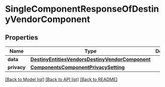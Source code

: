 # SingleComponentResponseOfDestinyVendorComponent

## Properties
Name | Type | Description | Notes
------------ | ------------- | ------------- | -------------
**data** | [**DestinyEntitiesVendorsDestinyVendorComponent**](DestinyEntitiesVendorsDestinyVendorComponent.md) |  | [optional] 
**privacy** | [**ComponentsComponentPrivacySetting**](ComponentsComponentPrivacySetting.md) |  | [optional] 

[[Back to Model list]](../README.md#documentation-for-models) [[Back to API list]](../README.md#documentation-for-api-endpoints) [[Back to README]](../README.md)


